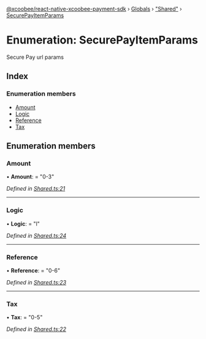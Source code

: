 [@xcoobee/react-native-xcoobee-payment-sdk](../README.md) › [Globals](../globals.md) › ["Shared"](../modules/_shared_.md) › [SecurePayItemParams](_shared_.securepayitemparams.md)

# Enumeration: SecurePayItemParams

Secure Pay url params

## Index

### Enumeration members

* [Amount](_shared_.securepayitemparams.md#amount)
* [Logic](_shared_.securepayitemparams.md#logic)
* [Reference](_shared_.securepayitemparams.md#reference)
* [Tax](_shared_.securepayitemparams.md#tax)

## Enumeration members

###  Amount

• **Amount**: = "0-3"

*Defined in [Shared.ts:21](https://github.com/XcooBee/payment-sdk-react-native/blob/8748550/src/Shared.ts#L21)*

___

###  Logic

• **Logic**: = "l"

*Defined in [Shared.ts:24](https://github.com/XcooBee/payment-sdk-react-native/blob/8748550/src/Shared.ts#L24)*

___

###  Reference

• **Reference**: = "0-6"

*Defined in [Shared.ts:23](https://github.com/XcooBee/payment-sdk-react-native/blob/8748550/src/Shared.ts#L23)*

___

###  Tax

• **Tax**: = "0-5"

*Defined in [Shared.ts:22](https://github.com/XcooBee/payment-sdk-react-native/blob/8748550/src/Shared.ts#L22)*
